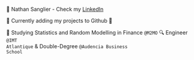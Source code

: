 :wave: Nathan Sanglier - Check my <a href="www.linkedin.com/in/nathan-sglr">LinkedIn</a>

:construction_worker: Currently adding my projects to Github :construction_worker:

:blue_book: Studying Statistics and Random Modelling in Finance <code>@M2MO</code>
:mag: Engineer <code>@IMT Atlantique</code> & Double-Degree <code>@Audencia Business School</code>


